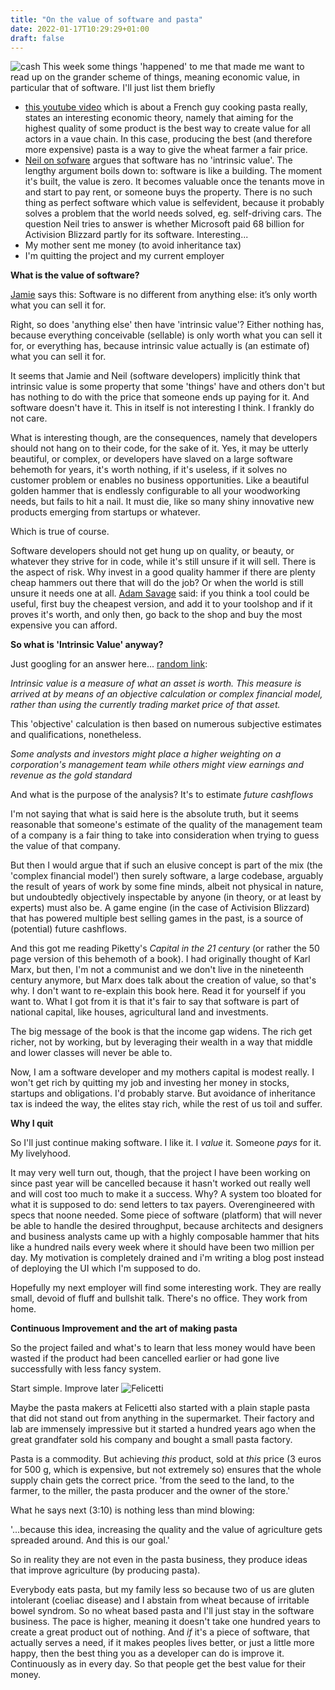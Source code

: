 ```yaml
---
title: "On the value of software and pasta"
date: 2022-01-17T10:29:29+01:00
draft: false
---
```

![cash](/img/pradamas-gifarry-bVfMuhN9w6I-unsplash.jpg)
This week some things 'happened' to me that made me want to read up on the grander scheme of things, meaning economic value, in particular that of software. I'll just list them briefly
* [this youtube video](https://youtu.be/W8wZbNmdIKw) which is about a French guy cooking pasta really, states an interesting economic theory, namely that aiming for the highest quality of some product is the best way to create value for all actors in a vaue chain. In this case, producing the best (and therefore more expensive) pasta is a way to give the wheat farmer a fair price. 
* [Neil on sofware](https://neilonsoftware.com/) argues that software has no 'intrinsic value'. The lengthy argument boils down to: software is like a building. The moment it's built, the value is zero. It becomes valuable once the tenants move in and start to pay rent, or someone buys the property. There is no such thing as perfect software which value is selfevident, because it probably solves a problem that the world needs solved, eg. self-driving cars. 
The question Neil tries to answer is whether Microsoft paid 68 billion for Activision Blizzard partly for its software. Interesting...
* My mother sent me money (to avoid inheritance tax)
* I'm quitting the project and my current employer



__What is the value of software?__

[Jamie](https://jamie.ideasasylum.com/2012/09/11/software-has-no-intrinsic-value/) says this: Software is no different from anything else: it’s only worth what you can sell it for. 

Right, so does 'anything else' then have 'intrinsic value'? Either nothing has, because everything conceivable (sellable) is only worth what you can sell it for, or everything has, because intrinsic value actually is (an estimate of) what you can sell it for. 

It seems that Jamie and Neil (software developers) implicitly think that intrinsic value is some property that some 'things' have and others don't but has nothing to do with the price that someone ends up paying for it. And software doesn't have it. This in itself is not interesting I think. I frankly do not care. 

What is interesting though, are the consequences, namely that developers should not hang on to their code, for the sake of it. Yes, it may be utterly beautiful, or complex, or developers have slaved on a large software behemoth for years, it's worth nothing, if it's useless, if it solves no customer problem or enables no business opportunities. Like a beautiful golden hammer that is endlessly configurable to all your woodworking needs, but fails to hit a nail. It must die, like so many shiny innovative new products emerging from startups or whatever.

Which is true of course.

Software developers should not get hung up on quality, or beauty, or whatever they strive for in code, while it's still unsure if it will sell. There is the aspect of risk. Why invest in a good quality hammer if there are plenty cheap hammers out there that will do the job? Or when the world is still unsure it needs one at all. [Adam Savage](https://www.tested.com/) said: if you think a tool could be useful, first buy the cheapest version, and add it to your toolshop and if it proves it's worth, and only then, go back to the shop and buy the most expensive you can afford.

__So what is 'Intrinsic Value' anyway?__

Just googling for an answer here...
[random link](https://www.investopedia.com/terms/i/intrinsicvalue.asp):

_Intrinsic value is a measure of what an asset is worth. This measure is arrived at by means of an objective calculation or complex financial model, rather than using the currently trading market price of that asset._

This 'objective' calculation is then based on numerous subjective estimates and qualifications, nonetheless. 

_Some analysts and investors might place a higher weighting on a corporation's management team while others might view earnings and revenue as the gold standard_

And what is the purpose of the analysis? It's to estimate _future cashflows_

I'm not saying that what is said here is the absolute truth, but it seems reasonable that someone's estimate of the quality of the management team of a company is a fair thing to take into consideration when trying to guess the value of that company. 

But then I would argue that if such an elusive concept is part of the mix (the 'complex financial model') then surely software, a large codebase, arguably the result of years of work by some fine minds, albeit not physical in nature, but undoubtedly objectively inspectable by anyone (in theory, or at least by experts) must also be. A game engine (in the case of Activision Blizzard) that has powered multiple best selling games in the past, is a source of (potential) future cashflows. 

And this got me reading Piketty's _Capital in the 21 century_ (or rather the 50 page version of this behemoth of a book). I had originally thought of Karl Marx, but then, I'm not a communist and we don't live in the nineteenth century anymore, but Marx does talk about the creation of value, so that's why. I don't want to re-explain this book here. Read it for yourself if you want to. What I got from it is that it's fair to say that software is part of national capital, like houses, agricultural land and investments.

The big message of the book is that the income gap widens. The rich get richer, not by working, but by leveraging their wealth in a way that middle and lower classes will never be able to.

Now, I am a software developer and my mothers capital is modest really. I won't get rich by quitting my job and investing her money in stocks, startups and obligations. I'd probably starve. But avoidance of inheritance tax is indeed the way, the elites stay rich, while the rest of us toil and suffer.

__Why I quit__

So I'll just continue making software. I like it. I _value_ it. Someone _pays_ for it. My livelyhood. 

It may very well turn out, though, that the project I have been working on since past year will be cancelled because it hasn't worked out really well and will cost too much to make it a success. Why? A system too bloated for what it is supposed to do: send letters to tax payers. Overengineered with specs that noone needed. Some piece of software (platform) that will never be able to handle the desired throughput, because architects and designers and business analysts came up with a highly composable hammer that hits like a hundred nails every week where it should have been two million per day. My motivation is completely drained and i'm writing a blog post instead of deploying the UI which I'm supposed to do. 

Hopefully my next employer will find some interesting work. They are really small, devoid of fluff and bullshit talk. There's no office. They work from home. 

__Continuous Improvement and the art of making pasta__

So the project failed and what's to learn that less money would have been wasted if the product had been cancelled earlier or had gone live successfully with less fancy system.

Start simple. Improve later
![Felicetti](/img/monograno-felicetti-kamut-chiocciole-package-800x800.jpg)

Maybe the pasta makers at Felicetti also started with a plain staple pasta that did not stand out from anything in the supermarket. Their factory and lab are immensely impressive but it started a hundred years ago when the great grandfater sold his company and bought a small pasta factory. 

Pasta is a commodity. But achieving _this_ product, sold at _this_ price (3 euros for 500 g, which is expensive, but not extremely so) ensures that the whole supply chain gets the correct price. 'from the seed to the land, to the farmer, to the miller, the pasta producer and the owner of the store.'

What he says next (3:10) is nothing less than mind blowing:

'...because this idea, increasing the quality and the value of agriculture gets spreaded around. And this is our goal.'

So in reality they are not even in the pasta business, they produce ideas that improve agriculture (by producing pasta).

Everybody eats pasta, but my family less so because two of us are gluten intolerant (coeliac disease) and I abstain from wheat because of irritable bowel syndrom. So no wheat based pasta and I'll just stay in the software business. The pace is higher, meaning it doesn't take one hundred years to create a great product out of nothing. And _if_ it's a piece of software, that actually serves a need, if it makes peoples lives better, or just a little more happy, then the best thing you as a developer can do is improve it. Continuously as in every day. So that people get the best value for their money. 





